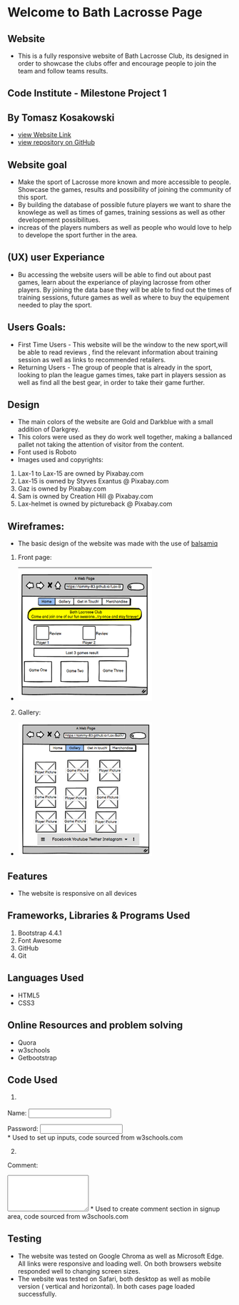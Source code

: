 # Welcome to Bath Lacrosse Page
## Website
* This is a fully responsive website of Bath Lacrosse Club, its designed in order to showcase the clubs offer and encourage people to join the team and follow teams results.
## Code Institute - Milestone Project 1
## By Tomasz Kosakowski

* [view Website Link](https://tommy-83.github.io/Lax-Bath/)
* [view repository on GitHub](https://chocolate-bird-xd77hvy2.ws-eu38.gitpod.io/)

## Website goal
* Make the sport of Lacrosse more known and more accessible to people. Showcase the games, results and possibility of joining the community of this sport.
* By building the database of possible future players we want to share the knowlege as well as times of games, training sessions as well as other developement possibilitues.
* increas of the players numbers as well as people who would love to help to develope the sport further in the area.

## (UX) user Experiance
* Bu accessing the website users will be able to find out about past games, learn about the experiance of playing lacrosse from other players. By joining the data base they will be able to find out the times of training sessions, future games as well as where to buy the equipement needed to play the sport.

## Users Goals:
* First Time Users - This website will be the window to the new sport,will be able to read reviews , find the relevant information about training session as well as links to recommended retailers.
* Returning Users - The group of people that is already in the sport, looking to plan the league games times, take part in players session as well as find all the best gear, in order to take their game further.


## Design
* The main colors of the website are Gold and Darkblue with a small addition of Darkgrey.
* This colors were used as they do work well together, making a ballanced pallet not taking the attention of visitor from the content.
* Font used is Roboto
* Images used and copyrights:
1. Lax-1 to Lax-15 are owned by Pixabay.com
2. Lax-15 is owned by Styves Exantus @ Pixabay.com
3. Gaz is owned by Pixabay.com
4. Sam is owned by Creation Hill @ Pixabay.com
5. Lax-helmet is owned by pictureback @ Pixabay.com

## Wireframes:
* The basic design of the website was made with the use of [balsamiq](https://balsamiq.com/wireframes/)
1. Front page:
 * <img src="assets/images/Front-page-wire.png" height="300" width="300" alt="Front Page">
2. Gallery:
 * <img src="assets/images/gallery-wire.png" height="300" width="300" alt="Gallery Page">

## Features
* The website is responsive on all devices

## Frameworks, Libraries & Programs Used
1. Bootstrap 4.4.1
2. Font Awesome
3. GitHub
4. Git

## Languages Used
* HTML5
* CSS3

## Online Resources and problem solving
* Quora
* w3schools
* Getbootstrap

## Code Used
1. <div class="form-group">
  <label for="usr">Name:</label>
  <input type="text" class="form-control" id="usr">
</div>
<div class="form-group">
  <label for="pwd">Password:</label>
  <input type="password" class="form-control" id="pwd">
</div>
* Used to set up inputs, code sourced from w3schools.com

2. <div class="form-group">
  <label for="comment">Comment:</label>
  <textarea class="form-control" rows="5" id="comment"></textarea>
</div>
* Used to create comment section in signup area, code sourced from w3schools.com

## Testing
* The website was tested on Google Chroma as well as Microsoft Edge. All links were responsive and loading well. On both browsers website responded well to changing screen sizes.
* The website was tested on Safari, both desktop as well as mobile version ( vertical and horizontal). In both cases page loaded successfully.

